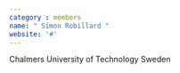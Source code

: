 ```yaml
---
category : members
name: " Simon Robillard " 
website: '#'
---
```

Chalmers University of Technology
Sweden

